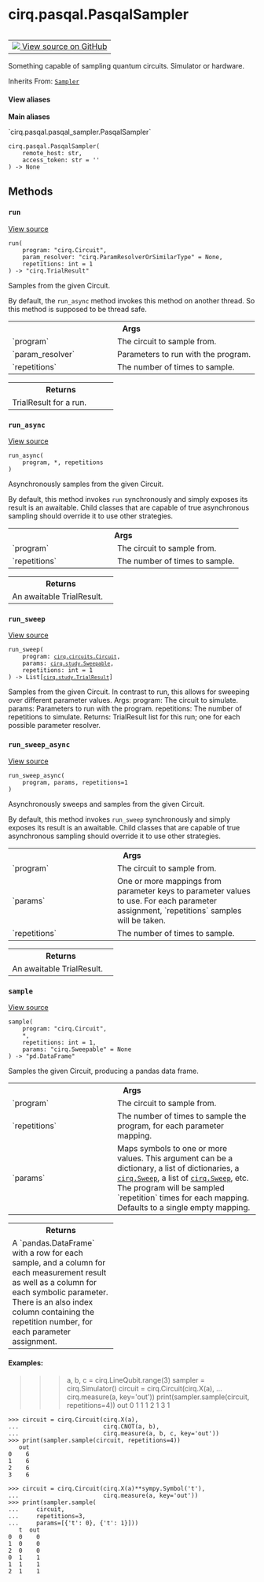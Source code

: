<div itemscope itemtype="http://developers.google.com/ReferenceObject">
<meta itemprop="name" content="cirq.pasqal.PasqalSampler" />
<meta itemprop="path" content="Stable" />
<meta itemprop="property" content="__init__"/>
<meta itemprop="property" content="run"/>
<meta itemprop="property" content="run_async"/>
<meta itemprop="property" content="run_sweep"/>
<meta itemprop="property" content="run_sweep_async"/>
<meta itemprop="property" content="sample"/>
</div>

# cirq.pasqal.PasqalSampler

<!-- Insert buttons and diff -->

<table class="tfo-notebook-buttons tfo-api" align="left">

<td>
  <a target="_blank" href="https://github.com/quantumlib/cirq/tree/master/cirq/pasqal/pasqal_sampler.py">
    <img src="https://www.tensorflow.org/images/GitHub-Mark-32px.png" />
    View source on GitHub
  </a>
</td>
</table>



Something capable of sampling quantum circuits. Simulator or hardware.

Inherits From: [`Sampler`](../../cirq/work/Sampler.md)

<section class="expandable">
  <h4 class="showalways">View aliases</h4>
  <p>
<b>Main aliases</b>
<p>`cirq.pasqal.pasqal_sampler.PasqalSampler`</p>
</p>
</section>

<pre class="devsite-click-to-copy prettyprint lang-py tfo-signature-link">
<code>cirq.pasqal.PasqalSampler(
    remote_host: str,
    access_token: str = ''
) -> None
</code></pre>



<!-- Placeholder for "Used in" -->


## Methods

<h3 id="run"><code>run</code></h3>

<a target="_blank" href="https://github.com/quantumlib/cirq/tree/master/cirq/work/sampler.py">View source</a>

<pre class="devsite-click-to-copy prettyprint lang-py tfo-signature-link">
<code>run(
    program: "cirq.Circuit",
    param_resolver: "cirq.ParamResolverOrSimilarType" = None,
    repetitions: int = 1
) -> "cirq.TrialResult"
</code></pre>

Samples from the given Circuit.

By default, the `run_async` method invokes this method on another
thread. So this method is supposed to be thread safe.

<!-- Tabular view -->
 <table class="responsive fixed orange">
<colgroup><col width="214px"><col></colgroup>
<tr><th colspan="2">Args</th></tr>

<tr>
<td>
`program`
</td>
<td>
The circuit to sample from.
</td>
</tr><tr>
<td>
`param_resolver`
</td>
<td>
Parameters to run with the program.
</td>
</tr><tr>
<td>
`repetitions`
</td>
<td>
The number of times to sample.
</td>
</tr>
</table>



<!-- Tabular view -->
 <table class="responsive fixed orange">
<colgroup><col width="214px"><col></colgroup>
<tr><th colspan="2">Returns</th></tr>
<tr class="alt">
<td colspan="2">
TrialResult for a run.
</td>
</tr>

</table>



<h3 id="run_async"><code>run_async</code></h3>

<a target="_blank" href="https://github.com/quantumlib/cirq/tree/master/cirq/work/sampler.py">View source</a>

<pre class="devsite-click-to-copy prettyprint lang-py tfo-signature-link">
<code>run_async(
    program, *, repetitions
)
</code></pre>

Asynchronously samples from the given Circuit.

By default, this method invokes `run` synchronously and simply exposes
its result is an awaitable. Child classes that are capable of true
asynchronous sampling should override it to use other strategies.

<!-- Tabular view -->
 <table class="responsive fixed orange">
<colgroup><col width="214px"><col></colgroup>
<tr><th colspan="2">Args</th></tr>

<tr>
<td>
`program`
</td>
<td>
The circuit to sample from.
</td>
</tr><tr>
<td>
`repetitions`
</td>
<td>
The number of times to sample.
</td>
</tr>
</table>



<!-- Tabular view -->
 <table class="responsive fixed orange">
<colgroup><col width="214px"><col></colgroup>
<tr><th colspan="2">Returns</th></tr>
<tr class="alt">
<td colspan="2">
An awaitable TrialResult.
</td>
</tr>

</table>



<h3 id="run_sweep"><code>run_sweep</code></h3>

<a target="_blank" href="https://github.com/quantumlib/cirq/tree/master/cirq/pasqal/pasqal_sampler.py">View source</a>

<pre class="devsite-click-to-copy prettyprint lang-py tfo-signature-link">
<code>run_sweep(
    program: <a href="../cirq/circuits/Circuit.md"><code>cirq.circuits.Circuit</code></a>,
    params: <a href="../cirq/study/Sweepable.md"><code>cirq.study.Sweepable</code></a>,
    repetitions: int = 1
) -> List[<a href="../cirq/study/TrialResult.md"><code>cirq.study.TrialResult</code></a>]
</code></pre>

Samples from the given Circuit.
In contrast to run, this allows for sweeping over different parameter
values.
Args:
    program: The circuit to simulate.
    params: Parameters to run with the program.
    repetitions: The number of repetitions to simulate.
Returns:
    TrialResult list for this run; one for each possible parameter
    resolver.

<h3 id="run_sweep_async"><code>run_sweep_async</code></h3>

<a target="_blank" href="https://github.com/quantumlib/cirq/tree/master/cirq/work/sampler.py">View source</a>

<pre class="devsite-click-to-copy prettyprint lang-py tfo-signature-link">
<code>run_sweep_async(
    program, params, repetitions=1
)
</code></pre>

Asynchronously sweeps and samples from the given Circuit.

By default, this method invokes `run_sweep` synchronously and simply
exposes its result is an awaitable. Child classes that are capable of
true asynchronous sampling should override it to use other strategies.

<!-- Tabular view -->
 <table class="responsive fixed orange">
<colgroup><col width="214px"><col></colgroup>
<tr><th colspan="2">Args</th></tr>

<tr>
<td>
`program`
</td>
<td>
The circuit to sample from.
</td>
</tr><tr>
<td>
`params`
</td>
<td>
One or more mappings from parameter keys to parameter values
to use. For each parameter assignment, `repetitions` samples
will be taken.
</td>
</tr><tr>
<td>
`repetitions`
</td>
<td>
The number of times to sample.
</td>
</tr>
</table>



<!-- Tabular view -->
 <table class="responsive fixed orange">
<colgroup><col width="214px"><col></colgroup>
<tr><th colspan="2">Returns</th></tr>
<tr class="alt">
<td colspan="2">
An awaitable TrialResult.
</td>
</tr>

</table>



<h3 id="sample"><code>sample</code></h3>

<a target="_blank" href="https://github.com/quantumlib/cirq/tree/master/cirq/work/sampler.py">View source</a>

<pre class="devsite-click-to-copy prettyprint lang-py tfo-signature-link">
<code>sample(
    program: "cirq.Circuit",
    *,
    repetitions: int = 1,
    params: "cirq.Sweepable" = None
) -> "pd.DataFrame"
</code></pre>

Samples the given Circuit, producing a pandas data frame.


<!-- Tabular view -->
 <table class="responsive fixed orange">
<colgroup><col width="214px"><col></colgroup>
<tr><th colspan="2">Args</th></tr>

<tr>
<td>
`program`
</td>
<td>
The circuit to sample from.
</td>
</tr><tr>
<td>
`repetitions`
</td>
<td>
The number of times to sample the program, for each
parameter mapping.
</td>
</tr><tr>
<td>
`params`
</td>
<td>
Maps symbols to one or more values. This argument can be
a dictionary, a list of dictionaries, a <a href="../../cirq/study/Sweep.md"><code>cirq.Sweep</code></a>, a list of
<a href="../../cirq/study/Sweep.md"><code>cirq.Sweep</code></a>, etc. The program will be sampled `repetition`
times for each mapping. Defaults to a single empty mapping.
</td>
</tr>
</table>



<!-- Tabular view -->
 <table class="responsive fixed orange">
<colgroup><col width="214px"><col></colgroup>
<tr><th colspan="2">Returns</th></tr>
<tr class="alt">
<td colspan="2">
A `pandas.DataFrame` with a row for each sample, and a column for
each measurement result as well as a column for each symbolic
parameter. There is an also index column containing the repetition
number, for each parameter assignment.
</td>
</tr>

</table>



#### Examples:

>>> a, b, c = cirq.LineQubit.range(3)
>>> sampler = cirq.Simulator()
>>> circuit = cirq.Circuit(cirq.X(a),
...                        cirq.measure(a, key='out'))
>>> print(sampler.sample(circuit, repetitions=4))
   out
0    1
1    1
2    1
3    1

```
>>> circuit = cirq.Circuit(cirq.X(a),
...                        cirq.CNOT(a, b),
...                        cirq.measure(a, b, c, key='out'))
>>> print(sampler.sample(circuit, repetitions=4))
   out
0    6
1    6
2    6
3    6
```

```
>>> circuit = cirq.Circuit(cirq.X(a)**sympy.Symbol('t'),
...                        cirq.measure(a, key='out'))
>>> print(sampler.sample(
...     circuit,
...     repetitions=3,
...     params=[{'t': 0}, {'t': 1}]))
   t  out
0  0    0
1  0    0
2  0    0
0  1    1
1  1    1
2  1    1
```




